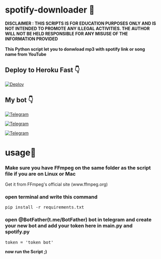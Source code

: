 # spotify-downloader 🎵

<b>DISCLAIMER : THIS SCRIPTS IS FOR EDUCATION PURPOSES ONLY AND IS NOT INTENDED TO PROMOTE ANY ILLEGAL ACTIVITIES. THE AUTHOR WILL NOT BE HELD RESPONSIBLE FOR ANY MISUSE OF THE INFORMATION PROVIDED<br><br>This Python script let you to donwload mp3 with spotify link or song name from YouTube<br></b>
## Deploy to Heroku Fast 👇
[![Deploy](https://www.herokucdn.com/deploy/button.svg)](https://heroku.com/deploy?template=https://github.com/nimiology/spotify_downloader_telegram__bot/tree/Heroku)

## My bot 👇
[![Telegram](https://img.shields.io/badge/Telegram-2CA5E0?style=for-the-badge&logo=telegram&logoColor=white&label=Spotdl)](https://t.me/spotdlmp3_bot)

[![Telegram](https://img.shields.io/badge/Telegram-2CA5E0?style=for-the-badge&logo=telegram&logoColor=white&label=SpotifyDatabase)](https://t.me/spotdldatabase)

[![Telegram](https://img.shields.io/badge/Telegram-2CA5E0?style=for-the-badge&logo=telegram&logoColor=white&label=MyChannel)](https://t.me/nimiology)




       
<h1>usage👤</h1>
<h3>
Make sure you have FFmpeg on the same folder as the script file if you are on Linux or Mac
</h3>
<p>
Get it from FFmpeg's official site (www.ffmpeg.org)
</p> 
<h3>open terminal and write this command</h3>
<pre>pip install -r requirements.txt</pre>
<h3>open @BotFather(t.me/BotFather) bot in telegram and create your new bot and add your token here in main.py and spotify.py
</h3>
<pre>token = 'token bot'</pre>

<b>now run the Script ;)</b>
